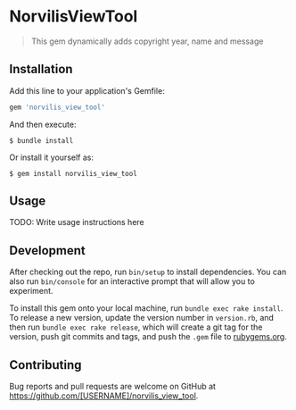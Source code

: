 # NorvilisViewTool

> This gem dynamically adds copyright year, name and message

## Installation

Add this line to your application's Gemfile:

```ruby
gem 'norvilis_view_tool'
```

And then execute:

    $ bundle install

Or install it yourself as:

    $ gem install norvilis_view_tool

## Usage

TODO: Write usage instructions here

## Development

After checking out the repo, run `bin/setup` to install dependencies. You can also run `bin/console` for an interactive prompt that will allow you to experiment.

To install this gem onto your local machine, run `bundle exec rake install`. To release a new version, update the version number in `version.rb`, and then run `bundle exec rake release`, which will create a git tag for the version, push git commits and tags, and push the `.gem` file to [rubygems.org](https://rubygems.org).

## Contributing

Bug reports and pull requests are welcome on GitHub at https://github.com/[USERNAME]/norvilis_view_tool.

